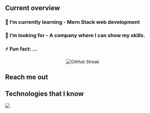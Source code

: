## Current overview

###  🌱 I’m currently learning - Mern Stack web development
### 👯 I’m looking for - A company where I can show my skills.
### ⚡ Fun fact: ...

 
<p align="center" dir="auto">
  <img src="https://github-readme-streak-stats.herokuapp.com?user=rezwan2230&theme=prussian" alt="GitHub Streak" />
</p>


## Reach me out




 ## Technologies that I know
 <p align="center;">
  <a href="https://skillicons.dev">
    <img src="https://skillicons.dev/icons?i=html,css,tailwind,js,react,c,java,python&perline=4" />
  </a>
</p>
